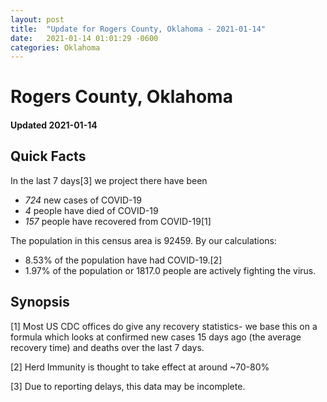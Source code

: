 ```yaml
---
layout: post
title:  "Update for Rogers County, Oklahoma - 2021-01-14"
date:   2021-01-14 01:01:29 -0600
categories: Oklahoma
---
```


# Rogers County, Oklahoma
#### Updated 2021-01-14

## Quick Facts

In the last 7 days[3] we project there have been
- *724* new cases of COVID-19
- *4* people have died of COVID-19
- *157* people have recovered from COVID-19[1]

The population in this census area is 92459. By our calculations:
- 8.53% of the population have had COVID-19.[2]
- 1.97% of the population or 1817.0 people are actively fighting the virus.

## Synopsis




[1] Most US CDC offices do give any recovery statistics- we base this on a formula which looks at confirmed new cases
15 days ago (the average recovery time) and deaths over the last 7 days.

[2] Herd Immunity is thought to take effect at around ~70-80%

[3] Due to reporting delays, this data may be incomplete.
 
    